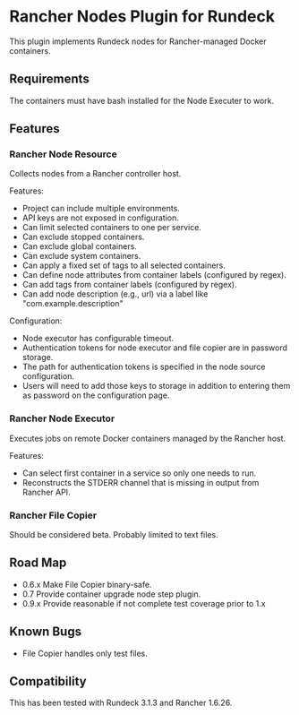 # Rancher Nodes Plugin for Rundeck

This plugin implements Rundeck nodes for Rancher-managed Docker containers.

## Requirements

The containers must have bash installed for the Node Executer to work.

## Features

### Rancher Node Resource

Collects nodes from a Rancher controller host.

Features:

 - Project can include multiple environments.
 - API keys are not exposed in configuration.
 - Can limit selected containers to one per service.
 - Can exclude stopped containers.
 - Can exclude global containers.
 - Can exclude system containers.
 - Can apply a fixed set of tags to all selected containers.
 - Can define node attributes from container labels (configured by regex).
 - Can add tags from container labels (configured by regex).
 - Can add node description (e.g., url) via a label like "com.example.description"

Configuration:

 - Node executor has configurable timeout.
 - Authentication tokens for node executor and file copier are in password storage.
 - The path for authentication tokens is specified in the node source configuration.
 - Users will need to add those keys to storage in addition to entering them as password
   on the configuration page.


### Rancher Node Executor

Executes jobs on remote Docker containers managed by the Rancher host.

Features:

 - Can select first container in a service so only one needs to run.
 - Reconstructs the STDERR channel that is missing in output from Rancher API.

### Rancher File Copier

Should be considered beta. Probably limited to text files.

## Road Map

 - 0.6.x Make File Copier binary-safe.
 - 0.7 Provide container upgrade node step plugin.
 - 0.9.x Provide reasonable if not complete test coverage prior to 1.x

## Known Bugs
 
 - File Copier handles only test files.

## Compatibility
 
This has been tested with Rundeck 3.1.3 and Rancher 1.6.26.
